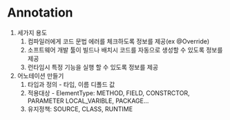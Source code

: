 # Annotation

1. 세가지 용도
    1. 컴파일러에게 코드 문법 에러를 체크하도록 정보를 제공(ex @Override)
    2. 소프트웨어 개발 툴이 빌드나 배치시 코드를 자동으로 생성할 수 있도록 정보를 제공
    3. 런타임시 특정 기능을 실행 할 수 있도록 정보를 제공
2. 어노테이션 만들기
    1. 타입과 정의 - 타입, 이름 디폴드 값
    2. 적용대상 - ElementType: METHOD, FIELD, CONSTRCTOR, PARAMETER LOCAL_VARIBLE, PACKAGE...
    3. 유지정책: SOURCE, CLASS, RUNTIME
